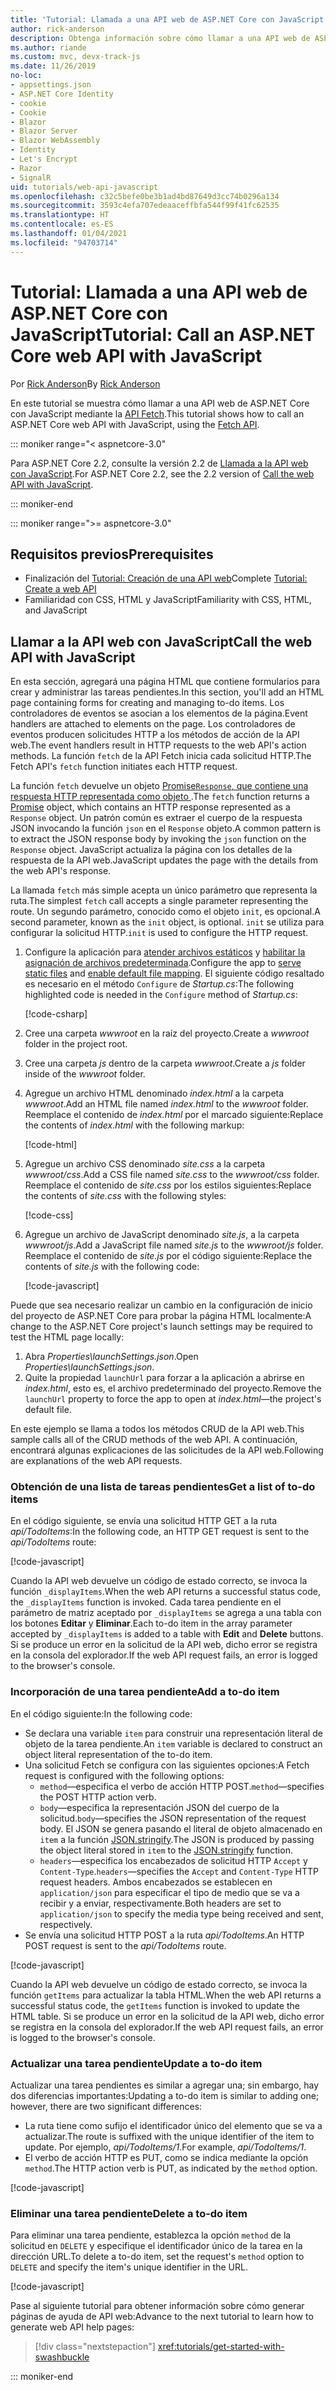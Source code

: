 ```yaml
---
title: 'Tutorial: Llamada a una API web de ASP.NET Core con JavaScript'
author: rick-anderson
description: Obtenga información sobre cómo llamar a una API web de ASP.NET Core con JavaScript.
ms.author: riande
ms.custom: mvc, devx-track-js
ms.date: 11/26/2019
no-loc:
- appsettings.json
- ASP.NET Core Identity
- cookie
- Cookie
- Blazor
- Blazor Server
- Blazor WebAssembly
- Identity
- Let's Encrypt
- Razor
- SignalR
uid: tutorials/web-api-javascript
ms.openlocfilehash: c32c5befe0be3b1ad4bd87649d3cc74b0296a134
ms.sourcegitcommit: 3593c4efa707edeaaceffbfa544f99f41fc62535
ms.translationtype: HT
ms.contentlocale: es-ES
ms.lasthandoff: 01/04/2021
ms.locfileid: "94703714"
---
```

# <a name="tutorial-call-an-aspnet-core-web-api-with-javascript"></a><span data-ttu-id="70cd0-103">Tutorial: Llamada a una API web de ASP.NET Core con JavaScript</span><span class="sxs-lookup"><span data-stu-id="70cd0-103">Tutorial: Call an ASP.NET Core web API with JavaScript</span></span>

<span data-ttu-id="70cd0-104">Por [Rick Anderson](https://twitter.com/RickAndMSFT)</span><span class="sxs-lookup"><span data-stu-id="70cd0-104">By [Rick Anderson](https://twitter.com/RickAndMSFT)</span></span>

<span data-ttu-id="70cd0-105">En este tutorial se muestra cómo llamar a una API web de ASP.NET Core con JavaScript mediante la [API Fetch](https://developer.mozilla.org/docs/Web/API/Fetch_API).</span><span class="sxs-lookup"><span data-stu-id="70cd0-105">This tutorial shows how to call an ASP.NET Core web API with JavaScript, using the [Fetch API](https://developer.mozilla.org/docs/Web/API/Fetch_API).</span></span>

::: moniker range="< aspnetcore-3.0"

<span data-ttu-id="70cd0-106">Para ASP.NET Core 2.2, consulte la versión 2.2 de [Llamada a la API web con JavaScript](xref:tutorials/first-web-api#call-the-web-api-with-javascript).</span><span class="sxs-lookup"><span data-stu-id="70cd0-106">For ASP.NET Core 2.2, see the 2.2 version of [Call the web API with JavaScript](xref:tutorials/first-web-api#call-the-web-api-with-javascript).</span></span>

::: moniker-end

::: moniker range=">= aspnetcore-3.0"

## <a name="prerequisites"></a><span data-ttu-id="70cd0-107">Requisitos previos</span><span class="sxs-lookup"><span data-stu-id="70cd0-107">Prerequisites</span></span>

* <span data-ttu-id="70cd0-108">Finalización del [Tutorial: Creación de una API web](xref:tutorials/first-web-api)</span><span class="sxs-lookup"><span data-stu-id="70cd0-108">Complete [Tutorial: Create a web API](xref:tutorials/first-web-api)</span></span>
* <span data-ttu-id="70cd0-109">Familiaridad con CSS, HTML y JavaScript</span><span class="sxs-lookup"><span data-stu-id="70cd0-109">Familiarity with CSS, HTML, and JavaScript</span></span>

## <a name="call-the-web-api-with-javascript"></a><span data-ttu-id="70cd0-110">Llamar a la API web con JavaScript</span><span class="sxs-lookup"><span data-stu-id="70cd0-110">Call the web API with JavaScript</span></span>

<span data-ttu-id="70cd0-111">En esta sección, agregará una página HTML que contiene formularios para crear y administrar las tareas pendientes.</span><span class="sxs-lookup"><span data-stu-id="70cd0-111">In this section, you'll add an HTML page containing forms for creating and managing to-do items.</span></span> <span data-ttu-id="70cd0-112">Los controladores de eventos se asocian a los elementos de la página.</span><span class="sxs-lookup"><span data-stu-id="70cd0-112">Event handlers are attached to elements on the page.</span></span> <span data-ttu-id="70cd0-113">Los controladores de eventos producen solicitudes HTTP a los métodos de acción de la API web.</span><span class="sxs-lookup"><span data-stu-id="70cd0-113">The event handlers result in HTTP requests to the web API's action methods.</span></span> <span data-ttu-id="70cd0-114">La función `fetch` de la API Fetch inicia cada solicitud HTTP.</span><span class="sxs-lookup"><span data-stu-id="70cd0-114">The Fetch API's `fetch` function initiates each HTTP request.</span></span>

<span data-ttu-id="70cd0-115">La función `fetch` devuelve un objeto [Promise`Response`, que contiene una respuesta HTTP representada como objeto ](https://developer.mozilla.org/docs/Web/JavaScript/Reference/Global_Objects/Promise).</span><span class="sxs-lookup"><span data-stu-id="70cd0-115">The `fetch` function returns a [Promise](https://developer.mozilla.org/docs/Web/JavaScript/Reference/Global_Objects/Promise) object, which contains an HTTP response represented as a `Response` object.</span></span> <span data-ttu-id="70cd0-116">Un patrón común es extraer el cuerpo de la respuesta JSON invocando la función `json` en el `Response` objeto.</span><span class="sxs-lookup"><span data-stu-id="70cd0-116">A common pattern is to extract the JSON response body by invoking the `json` function on the `Response` object.</span></span> <span data-ttu-id="70cd0-117">JavaScript actualiza la página con los detalles de la respuesta de la API web.</span><span class="sxs-lookup"><span data-stu-id="70cd0-117">JavaScript updates the page with the details from the web API's response.</span></span>

<span data-ttu-id="70cd0-118">La llamada `fetch` más simple acepta un único parámetro que representa la ruta.</span><span class="sxs-lookup"><span data-stu-id="70cd0-118">The simplest `fetch` call accepts a single parameter representing the route.</span></span> <span data-ttu-id="70cd0-119">Un segundo parámetro, conocido como el objeto `init`, es opcional.</span><span class="sxs-lookup"><span data-stu-id="70cd0-119">A second parameter, known as the `init` object, is optional.</span></span> <span data-ttu-id="70cd0-120">`init` se utiliza para configurar la solicitud HTTP.</span><span class="sxs-lookup"><span data-stu-id="70cd0-120">`init` is used to configure the HTTP request.</span></span>

1. <span data-ttu-id="70cd0-121">Configure la aplicación para [atender archivos estáticos](/dotnet/api/microsoft.aspnetcore.builder.staticfileextensions.usestaticfiles#Microsoft_AspNetCore_Builder_StaticFileExtensions_UseStaticFiles_Microsoft_AspNetCore_Builder_IApplicationBuilder_) y [habilitar la asignación de archivos predeterminada](/dotnet/api/microsoft.aspnetcore.builder.defaultfilesextensions.usedefaultfiles#Microsoft_AspNetCore_Builder_DefaultFilesExtensions_UseDefaultFiles_Microsoft_AspNetCore_Builder_IApplicationBuilder_).</span><span class="sxs-lookup"><span data-stu-id="70cd0-121">Configure the app to [serve static files](/dotnet/api/microsoft.aspnetcore.builder.staticfileextensions.usestaticfiles#Microsoft_AspNetCore_Builder_StaticFileExtensions_UseStaticFiles_Microsoft_AspNetCore_Builder_IApplicationBuilder_) and [enable default file mapping](/dotnet/api/microsoft.aspnetcore.builder.defaultfilesextensions.usedefaultfiles#Microsoft_AspNetCore_Builder_DefaultFilesExtensions_UseDefaultFiles_Microsoft_AspNetCore_Builder_IApplicationBuilder_).</span></span> <span data-ttu-id="70cd0-122">El siguiente código resaltado es necesario en el método `Configure` de *Startup.cs*:</span><span class="sxs-lookup"><span data-stu-id="70cd0-122">The following highlighted code is needed in the `Configure` method of *Startup.cs*:</span></span>

    [!code-csharp[](first-web-api/samples/3.0/TodoApi/StartupJavaScript.cs?highlight=8-9&name=snippet_configure)]

1. <span data-ttu-id="70cd0-123">Cree una carpeta *wwwroot* en la raíz del proyecto.</span><span class="sxs-lookup"><span data-stu-id="70cd0-123">Create a *wwwroot* folder in the project root.</span></span>

1. <span data-ttu-id="70cd0-124">Cree una carpeta *js* dentro de la carpeta *wwwroot*.</span><span class="sxs-lookup"><span data-stu-id="70cd0-124">Create a *js* folder inside of the *wwwroot* folder.</span></span>

1. <span data-ttu-id="70cd0-125">Agregue un archivo HTML denominado *index.html* a la carpeta *wwwroot*.</span><span class="sxs-lookup"><span data-stu-id="70cd0-125">Add an HTML file named *index.html* to the *wwwroot* folder.</span></span> <span data-ttu-id="70cd0-126">Reemplace el contenido de *index.html* por el marcado siguiente:</span><span class="sxs-lookup"><span data-stu-id="70cd0-126">Replace the contents of *index.html* with the following markup:</span></span>

    [!code-html[](first-web-api/samples/3.0/TodoApi/wwwroot/index.html)]

1. <span data-ttu-id="70cd0-127">Agregue un archivo CSS denominado *site.css* a la carpeta *wwwroot/css*.</span><span class="sxs-lookup"><span data-stu-id="70cd0-127">Add a CSS file named *site.css* to the *wwwroot/css* folder.</span></span> <span data-ttu-id="70cd0-128">Reemplace el contenido de *site.css* por los estilos siguientes:</span><span class="sxs-lookup"><span data-stu-id="70cd0-128">Replace the contents of *site.css* with the following styles:</span></span>

    [!code-css[](first-web-api/samples/3.0/TodoApi/wwwroot/css/site.css)]

1. <span data-ttu-id="70cd0-129">Agregue un archivo de JavaScript denominado *site.js*, a la carpeta *wwwroot/js*.</span><span class="sxs-lookup"><span data-stu-id="70cd0-129">Add a JavaScript file named *site.js* to the *wwwroot/js* folder.</span></span> <span data-ttu-id="70cd0-130">Reemplace el contenido de *site.js* por el código siguiente:</span><span class="sxs-lookup"><span data-stu-id="70cd0-130">Replace the contents of *site.js* with the following code:</span></span>

    [!code-javascript[](first-web-api/samples/3.0/TodoApi/wwwroot/js/site.js?name=snippet_SiteJs)]

<span data-ttu-id="70cd0-131">Puede que sea necesario realizar un cambio en la configuración de inicio del proyecto de ASP.NET Core para probar la página HTML localmente:</span><span class="sxs-lookup"><span data-stu-id="70cd0-131">A change to the ASP.NET Core project's launch settings may be required to test the HTML page locally:</span></span>

1. <span data-ttu-id="70cd0-132">Abra *Properties\launchSettings.json*.</span><span class="sxs-lookup"><span data-stu-id="70cd0-132">Open *Properties\launchSettings.json*.</span></span>
1. <span data-ttu-id="70cd0-133">Quite la propiedad `launchUrl` para forzar a la aplicación a abrirse en *index.html*, esto es, el archivo predeterminado del proyecto.</span><span class="sxs-lookup"><span data-stu-id="70cd0-133">Remove the `launchUrl` property to force the app to open at *index.html*&mdash;the project's default file.</span></span>

<span data-ttu-id="70cd0-134">En este ejemplo se llama a todos los métodos CRUD de la API web.</span><span class="sxs-lookup"><span data-stu-id="70cd0-134">This sample calls all of the CRUD methods of the web API.</span></span> <span data-ttu-id="70cd0-135">A continuación, encontrará algunas explicaciones de las solicitudes de la API web.</span><span class="sxs-lookup"><span data-stu-id="70cd0-135">Following are explanations of the web API requests.</span></span>

### <a name="get-a-list-of-to-do-items"></a><span data-ttu-id="70cd0-136">Obtención de una lista de tareas pendientes</span><span class="sxs-lookup"><span data-stu-id="70cd0-136">Get a list of to-do items</span></span>

<span data-ttu-id="70cd0-137">En el código siguiente, se envía una solicitud HTTP GET a la ruta *api/TodoItems*:</span><span class="sxs-lookup"><span data-stu-id="70cd0-137">In the following code, an HTTP GET request is sent to the *api/TodoItems* route:</span></span>

[!code-javascript[](first-web-api/samples/3.0/TodoApi/wwwroot/js/site.js?name=snippet_GetItems)]

<span data-ttu-id="70cd0-138">Cuando la API web devuelve un código de estado correcto, se invoca la función `_displayItems`.</span><span class="sxs-lookup"><span data-stu-id="70cd0-138">When the web API returns a successful status code, the `_displayItems` function is invoked.</span></span> <span data-ttu-id="70cd0-139">Cada tarea pendiente en el parámetro de matriz aceptado por `_displayItems` se agrega a una tabla con los botones **Editar** y **Eliminar**.</span><span class="sxs-lookup"><span data-stu-id="70cd0-139">Each to-do item in the array parameter accepted by `_displayItems` is added to a table with **Edit** and **Delete** buttons.</span></span> <span data-ttu-id="70cd0-140">Si se produce un error en la solicitud de la API web, dicho error se registra en la consola del explorador.</span><span class="sxs-lookup"><span data-stu-id="70cd0-140">If the web API request fails, an error is logged to the browser's console.</span></span>

### <a name="add-a-to-do-item"></a><span data-ttu-id="70cd0-141">Incorporación de una tarea pendiente</span><span class="sxs-lookup"><span data-stu-id="70cd0-141">Add a to-do item</span></span>

<span data-ttu-id="70cd0-142">En el código siguiente:</span><span class="sxs-lookup"><span data-stu-id="70cd0-142">In the following code:</span></span>

* <span data-ttu-id="70cd0-143">Se declara una variable `item` para construir una representación literal de objeto de la tarea pendiente.</span><span class="sxs-lookup"><span data-stu-id="70cd0-143">An `item` variable is declared to construct an object literal representation of the to-do item.</span></span>
* <span data-ttu-id="70cd0-144">Una solicitud Fetch se configura con las siguientes opciones:</span><span class="sxs-lookup"><span data-stu-id="70cd0-144">A Fetch request is configured with the following options:</span></span>
  * <span data-ttu-id="70cd0-145">`method`&mdash;especifica el verbo de acción HTTP POST.</span><span class="sxs-lookup"><span data-stu-id="70cd0-145">`method`&mdash;specifies the POST HTTP action verb.</span></span>
  * <span data-ttu-id="70cd0-146">`body`&mdash;especifica la representación JSON del cuerpo de la solicitud.</span><span class="sxs-lookup"><span data-stu-id="70cd0-146">`body`&mdash;specifies the JSON representation of the request body.</span></span> <span data-ttu-id="70cd0-147">El JSON se genera pasando el literal de objeto almacenado en `item` a la función [JSON.stringify](https://developer.mozilla.org/docs/Web/JavaScript/Reference/Global_Objects/JSON/stringify).</span><span class="sxs-lookup"><span data-stu-id="70cd0-147">The JSON is produced by passing the object literal stored in `item` to the [JSON.stringify](https://developer.mozilla.org/docs/Web/JavaScript/Reference/Global_Objects/JSON/stringify) function.</span></span>
  * <span data-ttu-id="70cd0-148">`headers`&mdash;especifica los encabezados de solicitud HTTP `Accept` y `Content-Type`.</span><span class="sxs-lookup"><span data-stu-id="70cd0-148">`headers`&mdash;specifies the `Accept` and `Content-Type` HTTP request headers.</span></span> <span data-ttu-id="70cd0-149">Ambos encabezados se establecen en `application/json` para especificar el tipo de medio que se va a recibir y a enviar, respectivamente.</span><span class="sxs-lookup"><span data-stu-id="70cd0-149">Both headers are set to `application/json` to specify the media type being received and sent, respectively.</span></span>
* <span data-ttu-id="70cd0-150">Se envía una solicitud HTTP POST a la ruta *api/TodoItems*.</span><span class="sxs-lookup"><span data-stu-id="70cd0-150">An HTTP POST request is sent to the *api/TodoItems* route.</span></span>

[!code-javascript[](first-web-api/samples/3.0/TodoApi/wwwroot/js/site.js?name=snippet_AddItem)]

<span data-ttu-id="70cd0-151">Cuando la API web devuelve un código de estado correcto, se invoca la función `getItems` para actualizar la tabla HTML.</span><span class="sxs-lookup"><span data-stu-id="70cd0-151">When the web API returns a successful status code, the `getItems` function is invoked to update the HTML table.</span></span> <span data-ttu-id="70cd0-152">Si se produce un error en la solicitud de la API web, dicho error se registra en la consola del explorador.</span><span class="sxs-lookup"><span data-stu-id="70cd0-152">If the web API request fails, an error is logged to the browser's console.</span></span>

### <a name="update-a-to-do-item"></a><span data-ttu-id="70cd0-153">Actualizar una tarea pendiente</span><span class="sxs-lookup"><span data-stu-id="70cd0-153">Update a to-do item</span></span>

<span data-ttu-id="70cd0-154">Actualizar una tarea pendientes es similar a agregar una; sin embargo, hay dos diferencias importantes:</span><span class="sxs-lookup"><span data-stu-id="70cd0-154">Updating a to-do item is similar to adding one; however, there are two significant differences:</span></span>

* <span data-ttu-id="70cd0-155">La ruta tiene como sufijo el identificador único del elemento que se va a actualizar.</span><span class="sxs-lookup"><span data-stu-id="70cd0-155">The route is suffixed with the unique identifier of the item to update.</span></span> <span data-ttu-id="70cd0-156">Por ejemplo, *api/TodoItems/1*.</span><span class="sxs-lookup"><span data-stu-id="70cd0-156">For example, *api/TodoItems/1*.</span></span>
* <span data-ttu-id="70cd0-157">El verbo de acción HTTP es PUT, como se indica mediante la opción `method`.</span><span class="sxs-lookup"><span data-stu-id="70cd0-157">The HTTP action verb is PUT, as indicated by the `method` option.</span></span>

[!code-javascript[](first-web-api/samples/3.0/TodoApi/wwwroot/js/site.js?name=snippet_UpdateItem)]

### <a name="delete-a-to-do-item"></a><span data-ttu-id="70cd0-158">Eliminar una tarea pendiente</span><span class="sxs-lookup"><span data-stu-id="70cd0-158">Delete a to-do item</span></span>

<span data-ttu-id="70cd0-159">Para eliminar una tarea pendiente, establezca la opción `method` de la solicitud en `DELETE` y especifique el identificador único de la tarea en la dirección URL.</span><span class="sxs-lookup"><span data-stu-id="70cd0-159">To delete a to-do item, set the request's `method` option to `DELETE` and specify the item's unique identifier in the URL.</span></span>

[!code-javascript[](first-web-api/samples/3.0/TodoApi/wwwroot/js/site.js?name=snippet_DeleteItem)]

<span data-ttu-id="70cd0-160">Pase al siguiente tutorial para obtener información sobre cómo generar páginas de ayuda de API web:</span><span class="sxs-lookup"><span data-stu-id="70cd0-160">Advance to the next tutorial to learn how to generate web API help pages:</span></span>

> [!div class="nextstepaction"]
> <xref:tutorials/get-started-with-swashbuckle>

::: moniker-end
